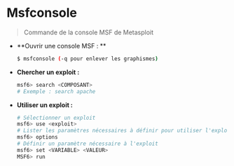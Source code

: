 # Msfconsole

> Commande de la console MSF de Metasploit

- **Ouvrir une console MSF : **

  ```bash
  $ msfconsole (-q pour enlever les graphismes)
  ```



- **Chercher un exploit :**

  ```bash
  msf6> search <COMPOSANT>
  # Exemple : search apache
  ```



- **Utiliser un exploit :**

  ```bash
  # Sélectionner un exploit
  msf6> use <exploit>
  # Lister les paramètres nécessaires à définir pour utiliser l'exploit
  msf6> options
  # Définir un paramètre nécessaire à l'exploit
  msf6> set <VARIABLE> <VALEUR>
  MSF6> run
  ```

  

